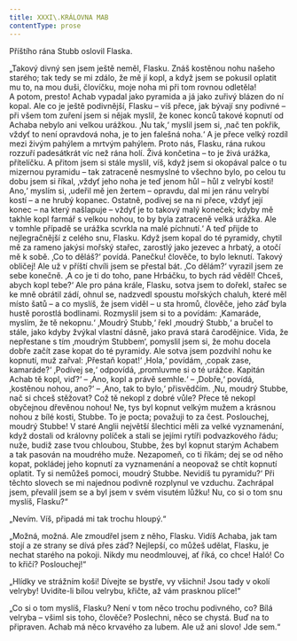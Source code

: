 ```yaml
---
title: XXXI\.KRÁLOVNA MAB
contentType: prose
---
```


<section>

Příštího rána Stubb oslovil Flaska.

„Takový divný sen jsem ještě neměl, Flasku. Znáš kostěnou nohu našeho starého; tak tedy se mi zdálo, že mě jí kopl, a když jsem se pokusil oplatit mu to, na mou duši, človíčku, moje noha mi při tom rovnou odletěla! A potom, presto! Achab vypadal jako pyramida a já jako zuřivý blázen do ní kopal. Ale co je ještě podivnější, Flasku – víš přece, jak bývají sny podivné – při všem tom zuření jsem si nějak myslil, že konec konců takové kopnutí od Achaba nebylo ani velkou urážkou. ‚Nu tak,‘ myslil jsem si, ‚nač ten pokřik, vždyť to není opravdová noha, je to jen falešná noha.‘ A je přece velký rozdíl mezi živým pahýlem a mrtvým pahýlem. Proto nás, Flasku, rána rukou rozzuří padesátkrát víc než rána holí. Živá končetina – to je živá urážka, přítelíčku. A přitom jsem si stále myslil, víš, když jsem si okopával palce o tu mizernou pyramidu – tak zatraceně nesmyslné to všechno bylo, po celou tu dobu jsem si říkal, ‚vždyť jeho noha je teď jenom hůl – hůl z velrybí kosti! Ano,‘ myslím si, ‚udeřil mě jen žertem – opravdu, dal mi jen ránu velrybí kostí – a ne hrubý kopanec. Ostatně, podívej se na ni přece, vždyť její konec – na který našlapuje – vždyť je to takový malý koneček; kdyby mě takhle kopl farmář s velkou nohou, to by byla zatraceně velká urážka. Ale v tom­hle případě se urážka scvrkla na malé píchnutí.‘ A teď přijde to nejlegračnější z celého snu, Flasku. Když jsem kopal do té pyramidy, chytil mě za rameno jakýsi mořský stařec, zarostlý jako jezevec a hrbatý, a otočí mě k sobě. ‚Co to děláš?‘ povídá. Panečku! člověče, to bylo leknutí. Takový obličej! Ale už v příští chvíli jsem se přestal bát. ‚Co dělám?‘ vyrazil jsem ze sebe konečně. ‚A co je ti do toho, pane Hrbáčku, to bych rád věděl! Chceš, abych kopl tebe?‘ Ale pro pána krále, Flasku, sotva jsem to dořekl, stařec se ke mně obrátil zádí, ohnul se, nadzvedl spoustu mořských chaluh, které měl místo šatů – a co myslíš, že jsem viděl – u sta hromů, člověče, jeho záď byla hustě porostlá bodlinami. Rozmyslil jsem si to a povídám: ‚Kamaráde, myslím, že tě nekopnu.‘ ‚Moudrý Stubb,‘ řekl ‚moudrý Stubb,‘ a bručel to stále, jako kdyby žvýkal vlastní dásně, jako pravá stará čarodějnice. Vida, že nepřestane s tím ‚moudrým Stubbem‘, pomyslil jsem si, že mohu docela dobře začít zase kopat do té pyramidy. Ale sotva jsem pozdvihl nohu ke kopnutí, muž zařval: ‚Přestaň kopat!‘ ‚Hola,‘ povídám, ‚copak zase, kamaráde?‘ ‚Podívej se,‘ odpovídá, ‚promluvme si o té urážce. Kapitán Achab tě kopl, viď?‘ – ‚Ano, kopl a právě semhle.‘ – ‚Dobře,‘ povídá, ‚kostěnou nohou, ano?‘ – ‚Ano, tak to bylo,‘ přisvědčím. ‚Nu, moudrý Stubbe, nač si chceš stěžovat? Což tě nekopl z dobré vůle? Přece tě ne­kopl obyčejnou dřevěnou nohou! Ne, tys byl kopnut velkým mužem a krásnou nohou z bílé kosti, Stubbe. To je pocta; považuji to za čest. Poslouchej, moudrý Stubbe! V staré Anglii největší šlechtici měli za velké vyznamenání, když dostali od královny políček a stali se jejími rytíři podvazkového řádu; nuže, budiž zase tvou chloubou, Stubbe, žes byl kopnut starým Achabem a tak pasován na moudrého muže. Nezapomeň, co ti říkám; dej se od něho kopat, pokládej jeho kopnutí za vyznamenání a neopovaž se chtít kopnutí oplatit. Ty si nemůžeš pomoci, moudrý Stubbe. Nevidíš tu pyramidu?‘ Při těchto slovech se mi najednou podivně rozplynul ve vzduchu. Zachrápal jsem, převalil jsem se a byl jsem v svém visutém lůžku! Nu, co si o tom snu myslíš, Flasku?“

„Nevím. Víš, připadá mi tak trochu hloupý.“

„Možná, možná. Ale zmoudřel jsem z něho, Flasku. Vidíš Achaba, jak tam stojí a ze strany se dívá přes záď? Nejlepší, co můžeš udělat, Flasku, je nechat starého na pokoji. Nikdy mu neodmlouvej, ať říká, co chce! Haló! Co to křičí? Poslouchej!“

„Hlídky ve strážním koši! Dívejte se bystře, vy všichni! Jsou tady v okolí velryby! Uvidíte-li bílou velrybu, křičte, až vám prasknou plíce!“

„Co si o tom myslíš, Flasku? Není v tom něco trochu podivného, co? Bílá velryba – všiml sis toho, člověče? Poslechni, něco se chystá. Buď na to připraven. Achab má něco krvavého za lubem. Ale už ani slovo! Jde sem.“

</section>
